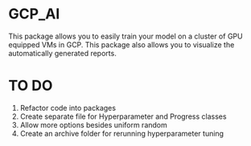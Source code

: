 # GCP_AI
This package allows you to easily train your model on a cluster of GPU equipped VMs in GCP. 
This package also allows you to visualize the automatically generated reports. 

# TO DO
1) Refactor code into packages
2) Create separate file for Hyperparameter and Progress classes
3) Allow more options besides uniform random
4) Create an archive folder for rerunning hyperparameter tuning
